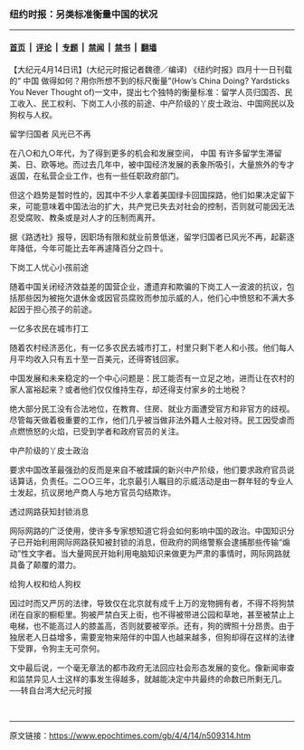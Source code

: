 ### 纽约时报：另类标准衡量中国的状况

---

#### [首页](../../../..?n509314) &nbsp;|&nbsp; [评论](../../../../../epoch-comment?n509314) &nbsp;|&nbsp; [专题](../../../../../epoch-special?n509314) &nbsp;|&nbsp; [禁闻](../../../../../epoch-news?n509314) &nbsp;|&nbsp; [禁书](../../../../../books?n509314) &nbsp;|&nbsp; [翻墙](https://github.com/gfw-breaker/nogfw/blob/master/README.md?n509314)


<div class="post_content" id="artbody" itemprop="articleBody">
 <!-- article content begin -->
 <p>
  【大纪元4月14日讯】(大纪元时报记者魏德／编译) 《纽约时报》四月十一日刊载的“
  <ok href="https://www.epochtimes.com/gb/tag/%E4%B8%AD%E5%9B%BD.html">
   中国
  </ok>
  做得如何？用你所想不到的标尺衡量”(How’s China Doing? Yardsticks You Never Thought of)一文中，提出七个独特的衡量标准：留学人员归国否、民工收入、民工权利、下岗工人小孩的前途、中产阶级的丫皮士政治、中国网民以及狗权与人权。
 </p>
 <p>
  留学归国者 风光已不再
 </p>
 <p>
  在八○和九○年代，为了得到更多的机会和发展空间，
  <ok href="https://www.epochtimes.com/gb/tag/%E4%B8%AD%E5%9B%BD.html">
   中国
  </ok>
  有许多留学生滞留美、日、欧等地。而过去几年中，被中国经济发展的表象所吸引，大量旅外的专才返国，在私营企业工作，也有一些任职政府部门。
 </p>
 <p>
  但这个趋势是暂时性的，因其中不少人拿着美国绿卡回国探路，他们如果决定留下来，可能意味着中国法治的扩大，共产党已失去对社会的控制，否则就可能因无法忍受腐败、教条或是对人才的压制而离开。
 </p>
 <p>
  据《路透社》报导，因职场有限和就业前景低迷，留学归国者已风光不再，起薪逐年降低，今年可能比去年再遽降百分之四十。
 </p>
 <p>
  下岗工人忧心小孩前途
 </p>
 <p>
  随着中国关闭经济效益差的国营企业，遭遗弃和欺骗的下岗工人一波波的抗议，包括那些因为被拖欠退休金或因官员腐败而参加示威的人，他们心中愤怒和不满大多起因于担心孩子的前途。
 </p>
 <p>
  一亿多农民在城市打工
 </p>
 <p>
  随着农村经济恶化，有一亿多农民去城市打工，村里只剩下老人和小孩。他们每人月平均收入只有五十至一百美元，还得寄钱回家。
 </p>
 <p>
  中国发展和未来稳定的一个中心问题是：民工能否有一立足之地，进而让在农村的家人富裕起来？或者他们仅仅维持生存，却还得支付家乡的土地税？
 </p>
 <p>
  绝大部分民工没有合法地位，在教育、住房、就业方面遭受官方和非官方的歧视。尽管每天做着极重要的工作，他们几乎被当做非法外籍人士般对待。民工因受虐而点燃愤怒的火焰，已受到学者和政府官员的关注。
 </p>
 <p>
  中产阶级的丫皮士政治
 </p>
 <p>
  要求中国改革最强劲的反而是来自不被蹂躏的新兴中产阶级，他们要求政府官员说话算话，负责任。二○○三年，北京最引人瞩目的示威活动是由一群年轻的专业人士发起，抗议房地产商人与地方官员勾结欺诈。
 </p>
 <p>
  透过网路获知封锁消息
 </p>
 <p>
  网际网路的广泛使用，使许多专家想知道它将会如何影响中国的政治。中国知识分子已开始利用网际网路获知被封锁的消息，但政府的网络警察会逮捕那些传输“煽动”性文字者。当大量网民开始利用电脑知识来做更为严肃的事情时，网际网路就具备了颠覆的潜力。
 </p>
 <p>
  给狗人权和给人狗权
 </p>
 <p>
  因过时而又严厉的法律，导致仅在北京就有成千上万的宠物拥有者，不得不将狗禁闭在自家的橱柜里。狗被严禁白天上街，也不得被带进公园和草地，甚至被禁止上电梯，也不能高过人的膝盖高，否则就要被宰杀。还有，狗的牌照十分昂贵。由于独居老人日益增多，需要宠物来陪伴的中国人也越来越多，但狗却得在这样的法律下受罪，令狗主无可奈何。
 </p>
 <p>
  文中最后说，一个毫无章法的都市政府无法回应社会形态发展的变化。像新闻审查和监禁异见人士这样的事发生得越多，就越能决定中共最终的命数已所剩无几。──转自台湾大纪元时报
 </p>
 <p>
  <font color="#ffffff">
   (http://www.dajiyuan.com)
  </font>
 </p>
 <!-- article content end -->
 <div id="below_article_ad">
 </div>
</div>


---

原文链接：https://www.epochtimes.com/gb/4/4/14/n509314.htm